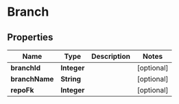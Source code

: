 
# Branch

## Properties
Name | Type | Description | Notes
------------ | ------------- | ------------- | -------------
**branchId** | **Integer** |  |  [optional]
**branchName** | **String** |  |  [optional]
**repoFk** | **Integer** |  |  [optional]



